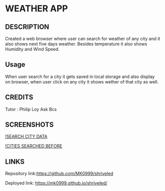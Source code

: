 # WEATHER APP

## DESCRIPTION
Created a web browser where user can search for weather of any city and it also shows next five days weather. Besides temperature it also shows Humidity and Wind Speed.

## Usage
When user search for a city it gets saved in local storage and also display on browser, when user click on any city it shows wether of that city as well.

## CREDITS
Tutor : Philip Loy
Ask Bcs

## SCREENSHOTS

[!SEARCH CITY DATA](https://github.com/MK0999/shriveled/blob/main/screenshots/Screenshot%20(31).png)


[!CITIES SEARCHED BEFORE](https://github.com/MK0999/shriveled/blob/main/screenshots/Screenshot%20(32).png)

## LINKS
Repository link:https://github.com/MK0999/shriveled

Deployed link: https://mk0999.github.io/shriveled/

